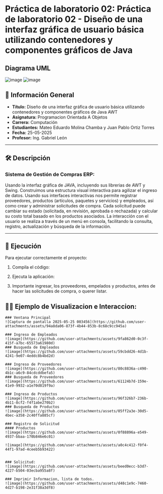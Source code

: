 
# Práctica de laboratorio 02: Práctica de laboratorio 02 - Diseño de una interfaz gráfica de usuario básica utilizando contenedores y componentes gráficos de Java
## Diagrama UML
![image](https://github.com/user-attachments/assets/5e32f394-8887-410d-914b-ee7413e3f6bd)
![image](https://github.com/user-attachments/assets/2f5551fd-9764-4d76-aa9b-d7add44d209c)


## 📌 Información General

- **Título:** Diseño de una interfaz gráfica de usuario básica utilizando contenedores y componentes gráficos de Java AWT
- **Asignatura:** Programacion Orientada A Objetos
- **Carrera:** Computación
- **Estudiantes:** Mateo Eduardo Molina Chamba y Juan Pablo Ortiz Torres
- **Fecha:** 25-05-2025
- **Profesor:** Ing. Gabriel León

---

## 🛠️ Descripción
### Sistema de Gestión de Compras ERP:
Usando la interfaz gráfica de JAVA, incluyendo sus librerias de AWT y Swing. Construimos una estructura visual interactiva para agilizar el ingreso de datos. Usando sus interfaces interactivas nos permite registrar proveedores, productos (artículos, paquetes y servicios) y empleados, así como crear y administrar solicitudes de compra. Cada solicitud puede cambiar su estado (solicitada, en revisión, aprobada o rechazada) y calcular su costo total basado en los productos asociados. La interacción con el usuario se realiza a través de un menú en consola, facilitando la consulta, registro, actualización y búsqueda de la información.

---

## 🚀 Ejecución

Para ejecutar correctamente el proyecto:

1. Compila el código:
    
2. Ejecuta la aplicación:

3. Importante ingresar, los proveedores, empelados y productos,
   antes de hacer las solicitudes de compra, o querer listar.
    
## 🧑‍💻 Ejemplo de Visualizacion e Interaccion:

```plaintext
### Ventana Principal 
![Captura de pantalla 2025-05-25 003456](https://github.com/user-attachments/assets/94a8da06-873f-4b44-853b-8c68c9cc945a)

### Ingreso de Empleados
![image](https://github.com/user-attachments/assets/9fa862d0-0c3f-415f-a7bc-65573a61980d)
### Busqueda de Empleados
![image](https://github.com/user-attachments/assets/59cbdd26-4d1b-4241-9e07-4eddc8b4bd2d)

### Ingreso de Proveedores
![image](https://github.com/user-attachments/assets/80c8836a-c490-4b1c-a6c9-84cdcddbefa5)
### Busqueda de Proveedores
![image](https://github.com/user-attachments/assets/61124b7d-159e-41e9-9932-a1e70d819f9a)

### Ingreso de Productos
![image](https://github.com/user-attachments/assets/96f326b7-236b-4b11-8cf2-f4f1abe270b2)
### Busqueda de Productos
![image](https://github.com/user-attachments/assets/05ff2a3e-30d5-4bec-a358-2c40ffa885cf)

### Registro de Solicitud
#### Productos
![image](https://github.com/user-attachments/assets/0f88896a-e549-4937-bbaa-170b846e6c01)

![image](https://github.com/user-attachments/assets/a0c4c412-f0f4-44f1-97ad-4ceeb5b93422)


### Solicitud:
![image](https://github.com/user-attachments/assets/beed0ecc-b3d7-4227-b504-03ecba955a8f)

### Imprimir Informacion, lista de todos.
![image](https://github.com/user-attachments/assets/d48c1e9c-7460-4d27-b198-2e31f38a3df8)










